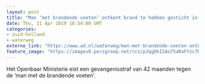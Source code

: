 ```yaml
---
layout: post
title: "Man ‘met brandende voeten’ ontkent brand te hebben gesticht in Schiedam"
date: Thu, 11 Apr 2019 18:54:00 GMT
categories: 
- zuid-holland 
- waterweg 
externe_link: "https://www.ad.nl/waterweg/man-met-brandende-voeten-ontkent-brand-te-hebben-gesticht-in-schiedam~af7c2763/"
feature_image: "https://images0.persgroep.net/rcs/p3qgOkI1Ao75aRaFYzc7NXWJuV4/diocontent/137553821/_fitwidth/400/?appId=21791a8992982cd8da851550a453bd7f&quality=0.7"
---
```


Het Openbaar Ministerie eist een gevangenisstraf van 42 maanden tegen de ‘man met de brandende voeten’.
